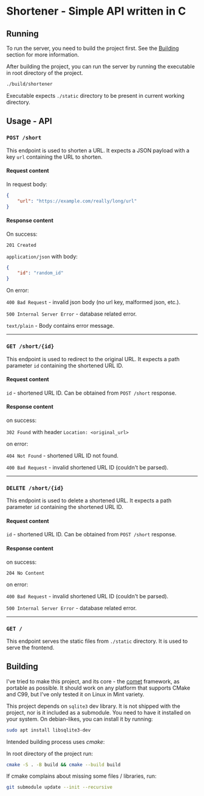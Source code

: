 # Shortener - Simple API written in C

## Running

To run the server, you need to build the project first. See the [Building](#building) section for more information.

After building the project, you can run the server by running the executable in root directory of the project.

```bash
./build/shortener
```

Executable expects `./static` directory to be present in current working directory.

## Usage - API

### `POST /short`

This endpoint is used to shorten a URL. It expects a JSON payload with a key `url` containing the URL to shorten.

#### Request content

In request body:

```json
{
    "url": "https://example.com/really/long/url"
}
```

#### Response content

On success:

`201 Created`

`application/json` with body:

```json
{
    "id": "random_id"
}
```

On error:

`400 Bad Request` - invalid json body (no url key, malformed json, etc.).

`500 Internal Server Error` - database related error.

`text/plain` - Body contains error message.

---

### `GET /short/{id}`

This endpoint is used to redirect to the original URL. It expects a path parameter `id` containing the shortened URL ID.

#### Request content

`id` - shortened URL ID. Can be obtained from `POST /short` response.

#### Response content

on success:

`302 Found` with header `Location: <original_url>`

on error:

`404 Not Found` - shortened URL ID not found.

`400 Bad Request` - invalid shortened URL ID (couldn't be parsed).

---

### `DELETE /short/{id}`

This endpoint is used to delete a shortened URL. It expects a path parameter `id` containing the shortened URL ID.

#### Request content

`id` - shortened URL ID. Can be obtained from `POST /short` response.

#### Response content

on success:

`204 No Content`

on error:

`400 Bad Request` - invalid shortened URL ID (couldn't be parsed).

`500 Internal Server Error` - database related error.

---

### `GET /`

This endpoint serves the static files from `./static` directory. It is used to serve the frontend.

## Building

I've tried to make this project, and its core - the [comet](https://github.com/mtrafisz/comet) framework, as portable as possible. It should work on any platform that supports CMake and C99, but I've only tested it on Linux in Mint variety.

This project depends on `sqlite3` dev library. It is not shipped with the project, nor is it included as a submodule. You need to have it installed on your system. On debian-likes, you can install it by running:

```bash
sudo apt install libsqlite3-dev
```

Intended building process uses *cmake*:

In root directory of the project run:

```bash
cmake -S . -B build && cmake --build build
```

If cmake complains about missing some files / libraries, run:

```bash
git submodule update --init --recursive
```

